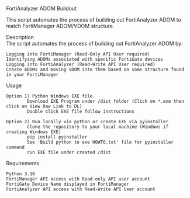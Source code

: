 FortiAnalyzer ADOM Buildout

This script automates the process of building out FortiAnalyzer ADOM to match FortiManager ADOM/VDOM structure.

Description  
The script automates the process of building out FortiAnalyzer ADOM by:

    Logging into FortiManager (Read-Only API User required)
    Identifying ADOMs associated with specific FortiGate devices
    Logging into FortiAnalyzer (Read-Write API User required)
    Create ADOMs and moving VDOM into them based on same structure found in your FortiManager

Usage

    Option 1) Python Windows EXE file.
            Download EXE Program under /dist folder (Click on *.exe then click on View Raw Link to DL)
            Double click EXE file follow instructions

    Option 2) Run locally via python or create EXE via pyinstaller
            Clone the repository to your local machine (Windows if creating Windows EXE)
            pip install pyinstaller
            See 'Build python to exe HOWTO.txt' file for pyinstaller command
            run EXE file under created /dist

Requirements

    Python 3.10
    FortiManager API access with Read-only API user account
    FortiGate Device Name displayed in FortiManager
    FortiAnalyzer API access with Read-Write API User account
